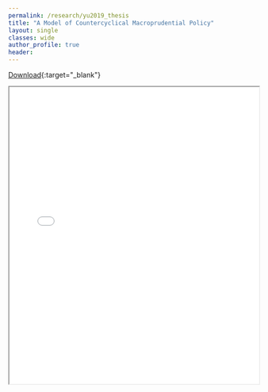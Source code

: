 ```yaml
---
permalink: /research/yu2019_thesis
title: "A Model of Countercyclical Macroprudential Policy"
layout: single
classes: wide
author_profile: true
header:
---
```


[Download](/assets/docs/YuThomas_HonorsThesis.pdf){:target="_blank"}
<iframe src="/assets/docs/YuThomas_HonorsThesis.pdf" width="100%" height="600px"></iframe>
